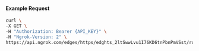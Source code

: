 <!-- Code generated for API Clients. DO NOT EDIT. -->

#### Example Request

```bash
curl \
-X GET \
-H "Authorization: Bearer {API_KEY}" \
-H "Ngrok-Version: 2" \
https://api.ngrok.com/edges/https/edghts_2ltSwwLvu1I76KD6tnPbnPmVSst/routes/edghtsrt_2ltSwvcfkAF02R6rtcjAPm0SQBs/compression
```
